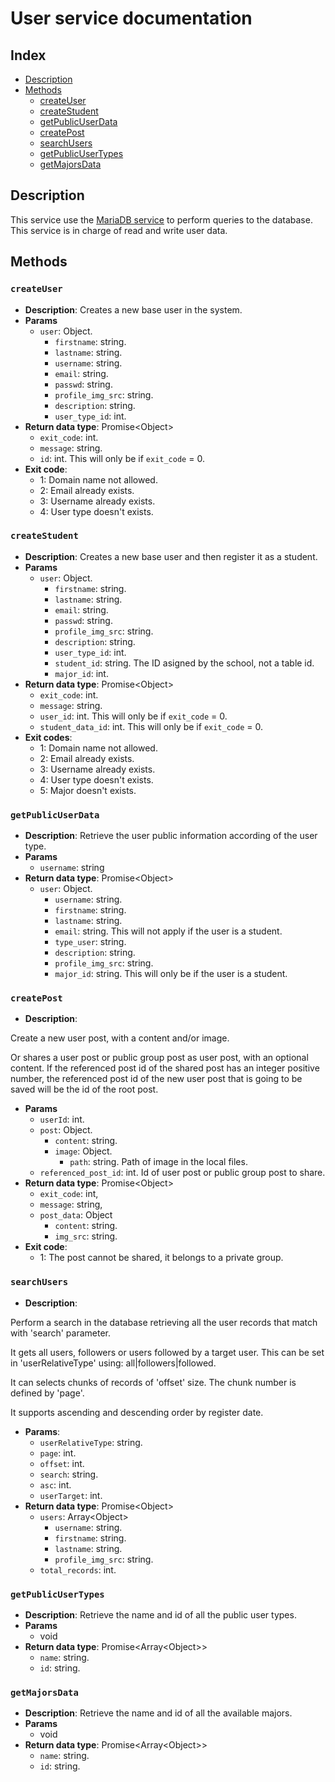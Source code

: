 # User service documentation

## Index

* [Description](#description)
* [Methods](#methods)
  * [createUser](#createuser)
  * [createStudent](#createstudent)
  * [getPublicUserData](#getpublicuserdata)
  * [createPost](#createpost)
  * [searchUsers](#searchusers)
  * [getPublicUserTypes](#getpublicusertypes)
  * [getMajorsData](#getmajorsdata)

## Description

This service use the [MariaDB service](MARIADB.md) to perform queries to the database. This service is in charge of
read and write user data.

## Methods

### `createUser`

* **Description**: Creates a new base user in the system.
* **Params**
  * `user`: Object.
    * `firstname`: string.
    * `lastname`: string.
    * `username`: string.
    * `email`: string.
    * `passwd`: string.
    * `profile_img_src`: string.
    * `description`: string.
    * `user_type_id`: int.
* **Return data type**: Promise\<Object>
  * `exit_code`: int.
  * `message`: string.
  * `id`: int. This will only be if `exit_code` = 0.
* **Exit code**:
  * 1: Domain name not allowed.
  * 2: Email already exists.
  * 3: Username already exists.
  * 4: User type doesn't exists.

### `createStudent`

* **Description**: Creates a new base user and then register it as a student.
* **Params**
  * `user`: Object.
    * `firstname`: string.
    * `lastname`: string.
    * `email`: string.
    * `passwd`: string.
    * `profile_img_src`: string.
    * `description`: string.
    * `user_type_id`: int.
    * `student_id`: string. The ID asigned by the school, not a table id.
    * `major_id`: int.
* **Return data type**: Promise\<Object>
  * `exit_code`: int.
  * `message`: string.
  * `user_id`: int. This will only be if `exit_code` = 0.
  * `student_data_id`: int. This will only be if `exit_code` = 0.
* **Exit codes**:
  * 1: Domain name not allowed.
  * 2: Email already exists.
  * 3: Username already exists.
  * 4: User type doesn't exists.
  * 5: Major doesn't exists.

### `getPublicUserData`

* **Description**: Retrieve the user public information according of the user type.
* **Params**
  * `username`: string
* **Return data type**: Promise\<Object>
  * `user`: Object.
    * `username`: string.
    * `firstname`: string.
    * `lastname`: string.
    * `email`: string. This will not apply if the user is a student.
    * `type_user`: string.
    * `description`: string.
    * `profile_img_src`: string.
    * `major_id`: string. This will only be if the user is a student.

### `createPost`

* **Description**: 

Create a new user post, with a content and/or image.

Or shares a user post or public group post as user post, with an optional content. 
If the referenced post id of the shared post has an integer positive number, the 
referenced post id of the new user post that is going to be saved will be the id 
of the root post.

* **Params**
  * `userId`: int.
  * `post`: Object.
    * `content`: string.
    * `image`: Object.
      * `path`: string. Path of image in the local files.
  * `referenced_post_id`: int. Id of user post or public group post to share.
* **Return data type**: Promise\<Object>
  * `exit_code`: int,
  * `message`: string,
  * `post_data`: Object
    * `content`: string.
    * `img_src`: string.
* **Exit code**:
  * 1: The post cannot be shared, it belongs to a private group.

### `searchUsers`

* **Description**: 

Perform a search in the database retrieving all the user records that match with 'search' parameter.

It gets all users, followers or users followed by a target user. This can be set in 'userRelativeType' using: all|followers|followed.

It can selects chunks of records of 'offset' size. The chunk number is defined by 'page'.

It supports ascending and descending order by register date.

* **Params**:
  * `userRelativeType`: string.
  * `page`: int.
  * `offset`: int.
  * `search`: string.
  * `asc`: int.
  * `userTarget`: int.
* **Return data type**: Promise\<Object>
  * `users`: Array\<Object>
    * `username`: string.
    * `firstname`: string.
    * `lastname`: string.
    * `profile_img_src`: string.
  * `total_records`: int.

### `getPublicUserTypes`

* **Description**: Retrieve the name and id of all the public user types.
* **Params**
  * void
* **Return data type**: Promise\<Array\<Object>>
  * `name`: string.
  * `id`: string.

### `getMajorsData`

* **Description**: Retrieve the name and id of all the available majors.
* **Params**
  * void
* **Return data type**: Promise\<Array\<Object>>
  * `name`: string.
  * `id`: string.
